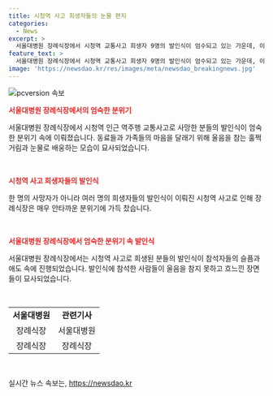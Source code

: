 ```yaml
---
title: 시청역 사고 희생자들의 눈물 편지
categories:
  - News
excerpt: >
  서울대병원 장례식장에서 시청역 교통사고 희생자 9명의 발인식이 엄수되고 있는 가운데, 이들의 유족과 동료들의 안타까운 모습이 고스란히 그려졌다. 발인식에는 울음 소리가 닿을 수 없는 정도까지 감춰진 분위기 속, 친지와 동료들의 마음이 절실하게 전해졌으며, 고인들의 마지막 인사를 하면서도 비통한 심정을 감출 수 없었다. 이러한 가슴 아픈 장면들이 서술되어 있으며, 고인들의 안식을 바라는 유족들과 동료들의 마음이 공감을 이끌어낸다.
feature_text: >
  서울대병원 장례식장에서 시청역 교통사고 희생자 9명의 발인식이 엄수되고 있는 가운데, 이들의 유족과 동료들의 안타까운 모습이 고스란히 그려졌다. 발인식에는 울음 소리가 닿을 수 없는 정도까지 감춰진 분위기 속, 친지와 동료들의 마음이 절실하게 전해졌으며, 고인들의 마지막 인사를 하면서도 비통한 심정을 감출 수 없었다. 이러한 가슴 아픈 장면들이 서술되어 있으며, 고인들의 안식을 바라는 유족들과 동료들의 마음이 공감을 이끌어낸다.
image: 'https://newsdao.kr/res/images/meta/newsdao_breakingnews.jpg'
---
```


<p><img src="https://newsdao.kr/res/images/meta/newsdao_breakingnews.jpg" alt="pcversion 속보" /></p>

<p><b><span style="color: #ee2323;">서울대병원 장례식장에서의 엄숙한 분위기</span></b></p>

<p>서울대병원 장례식장에서 시청역 인근 역주행 교통사고로 사망한 분들의 발인식이 엄숙한 분위기 속에 이뤄졌습니다. 동료들과 가족들의 마음을 달래기 위해 울음을 참는 훌쩍거림과 눈물로 배웅하는 모습이 묘사되었습니다.</p>

<p data-ke-size="size16">&nbsp;</p>

<p><b><span style="color: #ee2323;">시청역 사고 희생자들의 발인식</span></b></p>

<p>한 명의 사망자가 아니라 여러 명의 희생자들의 발인식이 이뤄진 시청역 사고로 인해 장례식장은 매우 안타까운 분위기에 가득 찼습니다. </p>

<p data-ke-size="size16">&nbsp;</p>

<p><b><span style="color: #ee2323;">서울대병원 장례식장에서 엄숙한 분위기 속 발인식</span></b></p>

<p>서울대병원 장례식장에서는 시청역 사고로 희생된 분들의 발인식이 참석자들의 슬픔과 애도 속에 진행되었습니다. 발인식에 참석한 사람들이 울음을 참지 못하고 흐느낀 장면들이 묘사되었습니다.</p>

<p data-ke-size="size16">&nbsp;</p>

<table>
<tbody>
<tr>
<td style="text-align: center; height: 17px;"><b>서울대병원</b></td>
<td style="text-align: center; height: 17px;"><b>관련기사</b></td>
</tr>
<tr>
<td style="text-align: center; height: 17px;">장례식장</td>
<td style="text-align: center; height: 17px;">서울대병원</td>
</tr>
<tr>
<td style="text-align: center; height: 17px;">장례식장</td>
<td style="text-align: center; height: 17px;">장례식장</td>
</tr>
</tbody>
</table>

<p data-ke-size="size16">&nbsp;</p>
실시간 뉴스 속보는, <a href="https://newsdao.kr" rel="dofollow">https://newsdao.kr</a>


